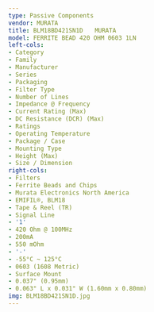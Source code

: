 ```yaml
---
type: Passive Components
vendor: MURATA
title: BLM18BD421SN1D　　MURATA
model: FERRITE BEAD 420 OHM 0603 1LN
left-cols:
- Category
- Family
- Manufacturer
- Series
- Packaging 
- Filter Type
- Number of Lines
- Impedance @ Frequency
- Current Rating (Max)
- DC Resistance (DCR) (Max)
- Ratings
- Operating Temperature
- Package / Case
- Mounting Type
- Height (Max)
- Size / Dimension
right-cols:
- Filters
- Ferrite Beads and Chips
- Murata Electronics North America
- EMIFIL®, BLM18
- Tape & Reel (TR) 
- Signal Line
- '1'
- 420 Ohm @ 100MHz
- 200mA
- 550 mOhm
- '-'
- -55°C ~ 125°C
- 0603 (1608 Metric)
- Surface Mount
- 0.037" (0.95mm)
- 0.063" L x 0.031" W (1.60mm x 0.80mm)
img: BLM18BD421SN1D.jpg
---
```

